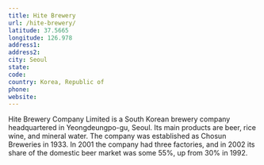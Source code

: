 ```yaml
---
title: Hite Brewery
url: /hite-brewery/
latitude: 37.5665
longitude: 126.978
address1: 
address2: 
city: Seoul
state: 
code: 
country: Korea, Republic of
phone: 
website: 
---
```

Hite Brewery Company Limited is a South Korean brewery company headquartered in Yeongdeungpo-gu, Seoul. Its main products are beer, rice wine, and mineral water. The company was established as Chosun Breweries in 1933. In 2001 the company had three factories, and in 2002 its share of the domestic beer market was some 55%, up from 30% in 1992.
